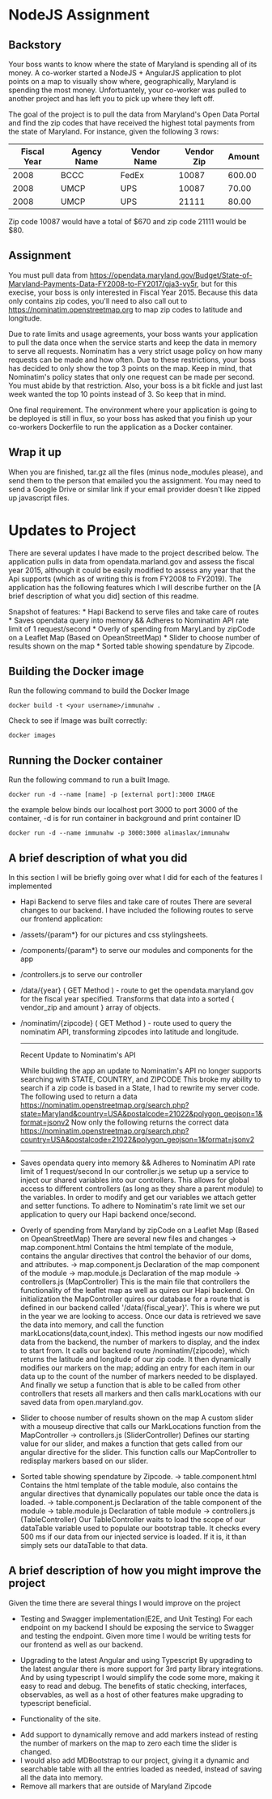 # NodeJS Assignment

## Backstory

Your boss wants to know where the state of Maryland is spending all of its money. A co-worker started a NodeJS + AngularJS application
to plot points on a map to visually show where, geographically, Maryland is spending the most money. Unfortuantely, your co-worker was
pulled to another project and has left you to pick up where they left off.

The goal of the project is to pull the data from Maryland's Open Data Portal and find the zip codes that have received the highest
total payments from the state of Maryland. For instance, given the following 3 rows:

| Fiscal Year  | Agency Name   | Vendor Name   | Vendor Zip | Amount
|--------------|---------------|---------------|------------|--------
| 2008         | BCCC          | FedEx         | 10087      | 600.00
| 2008         | UMCP          | UPS           | 10087      |  70.00
| 2008         | UMCP          | UPS           | 21111      |  80.00

Zip code 10087 would have a total of $670 and zip code 21111 would be $80.

## Assignment

You must pull data from https://opendata.maryland.gov/Budget/State-of-Maryland-Payments-Data-FY2008-to-FY2017/gja3-vy5r, but for this execise,
your boss is only interested in Fiscal Year 2015. Because this data only contains zip codes, you'll need to also call out to
https://nominatim.openstreetmap.org to map zip codes to latitude and longitude.

Due to rate limits and usage agreements, your boss wants your application to pull the data once when the service starts and keep the data
in memory to serve all requests. Nominatim has a very strict usage policy on how many requests can be made and how often. Due to these
restrictions, your boss has decided to only show the top 3 points on the map. Keep in mind, that Nominatim's policy states that only
one request can be made per second. You must abide by that restriction. Also, your boss is a bit fickle and just last week wanted the top
10 points instead of 3. So keep that in mind.

One final requirement. The environment where your application is going to be deployed is still in flux, so your boss has asked that you
finish up your co-workers Dockerfile to run the application as a Docker container.

## Wrap it up

When you are finished, tar.gz all the files (minus node_modules please), and send them to the person that emailed you the assignment.
You may need to send a Google Drive or similar link if your email provider doesn't like zipped up javascript files.

# Updates to Project
There are several updates I have made to the project described below. The application pulls in data from opendata.marland.gov and assess the fiscal year 2015, 
although it could be easily modified to assess any year that the Api supports (which as of writing this is from FY2008 to FY2019).  The application has the following 
features which I will describe further on the [A brief description of what you did] section of this readme.

Snapshot of features:
    * Hapi Backend to serve files and take care of routes
    * Saves opendata query into memory && Adheres to Nominatim API rate limit of 1 request/second
	* Overly of spending from MaryLand by zipCode on a Leaflet Map (Based on OpeanStreetMap)
    * Slider to choose number of results shown on the map 
    * Sorted table showing spendature by Zipcode.

## Building the Docker image
Run the following command to build the Docker Image
```
docker build -t <your username>/immunahw .
```
Check to see if Image was built correctly:
```
docker images
```
## Running the Docker container
Run the following command to run a built Image.
```
docker run -d --name [name] -p [external port]:3000 IMAGE
```

the example below binds our localhost port 3000 to port 3000 of the container, -d is for 
run container in background and print container ID
```
docker run -d --name immunahw -p 3000:3000 alimaslax/immunahw
```
## A brief description of what you did
In this section I will be briefly going over what I did for each of the features I implemented

* Hapi Backend to serve files and take care of routes
There are several changes to our backend. I have included the following routes to serve our frontend application:
 - /assets/{param*} for our pictures and css stylingsheets.
 - /components/{param*} to serve our modules and components for the app
 - /controllers.js to serve our controller
 - /data/{year} ( GET Method ) - route to get the opendata.maryland.gov for the fiscal year specified. Transforms that data into a 
   sorted { vendor_zip and amount } array of objects.
 - /nominatim/{zipcode} ( GET Method ) - route used to query the nominatim API, transforming zipcodes into latitude and longitude. 

     ***
     Recent Update to Nominatim's API    

     While building the app an update to Nominatim's API no longer supports searching with STATE, COUNTRY, and ZIPCODE
     This broke my ability to search if a zip code is based in a State, I had to rewrite my server code.
     The following used to return a data
     https://nominatim.openstreetmap.org/search.php?state=Maryland&country=USA&postalcode=21022&polygon_geojson=1&format=jsonv2
     Now only the following returns the correct data
     https://nominatim.openstreetmap.org/search.php?country=USA&postalcode=21022&polygon_geojson=1&format=jsonv2
     ***

* Saves opendata query into memory && Adheres to Nominatim API rate limit of 1 request/second
In our controller.js we setup up a service to inject our shared variables into our controllers. This allows for global access to different controllers
(as long as they share a parent module) to the variables. In order to modify and get our variables we attach getter and setter functions. 
To adhere to Nominatim's rate limit we set our application to query our Hapi backend once/second.

* Overly of spending from Maryland by zipCode on a Leaflet Map (Based on OpeanStreetMap)
There are several new files and changes 
 -> map.component.html
     Contains the html template of the module, contains the angular directives that control the behavior of our doms, and attributes.
 -> map.component.js
     Declaration of the map component of the module
 -> map.module.js
     Declaration of the map module
 -> controllers.js (MapController)
     This is the main file that controllers the functionality of the leaflet map as well as quires our Hapi backend. On initialization the MapController 
     quires our database for a route that is defined in our backend called '/data/{fiscal_year}'. This is where we put in the year we are looking to access.
     Once our data is retrieved we save the data into memory, and call the function markLocations(data,count,index). This method ingests our now modified 
     data from the backend, the number of markers to display, and the index to start from. It calls our backend route /nominatim/{zipcode}, which returns 
     the latitude and longitude of our zip code. It then dynamically modifies our markers on the map; adding an entry for each item in our data up to the 
     count of the number of markers needed to be displayed. And finally we setup a function that is able to be called from other controllers that resets 
     all markers and then calls markLocations with our saved data from open.maryland.gov.

* Slider to choose number of results shown on the map 
A custom slider with a mouseup directive that calls our MarkLocations function from the MapController
 -> controllers.js (SliderController)
Defines our starting value for our slider, and makes a function that gets called from our angular directive for the slider. 
This function calls our MapController to redisplay markers based on our slider.

* Sorted table showing spendature by Zipcode.
 -> table.component.html
     Contains the html template of the table module, also contains the angular directives that dynamically populates our table once the data is loaded.
 -> table.component.js
     Declaration of the table component of the module
 -> table.module.js
     Declaration of table module
 -> controllers.js (TableController)
     Our TableController waits to load the scope of our dataTable variable used to populate our bootstrap table. It checks every 500 ms if our data from
     our injected service is loaded. If it is, it than simply sets our dataTable to that data.

## A brief description of how you might improve the project
Given the time there are several things I would improve on the project

* Testing and Swagger implementation(E2E, and Unit Testing)
For each endpoint on my backend I should be exposing the service to Swagger and testing the endpoint. Given more time I would be writing tests
for our frontend as well as our backend. 

* Upgrading to the latest Angular and using Typescript
By upgrading to the latest angular there is more support for 3rd party library integrations. And by using typescript I would simplify the code 
some more, making it easy to read and debug. The benefits of static checking, interfaces, observables, as well as a host of other features make 
upgrading to typescript beneficial.

* Functionality of the site.
- Add support to dynamically remove and add markers instead of resting the number of markers on the map to zero each time the slider is changed.
- I would also add MDBootstrap to our project, giving it a dynamic and searchable table with all the entries loaded as needed, 
instead of saving all the data into memory.
- Remove all markers that are outside of Maryland Zipcode